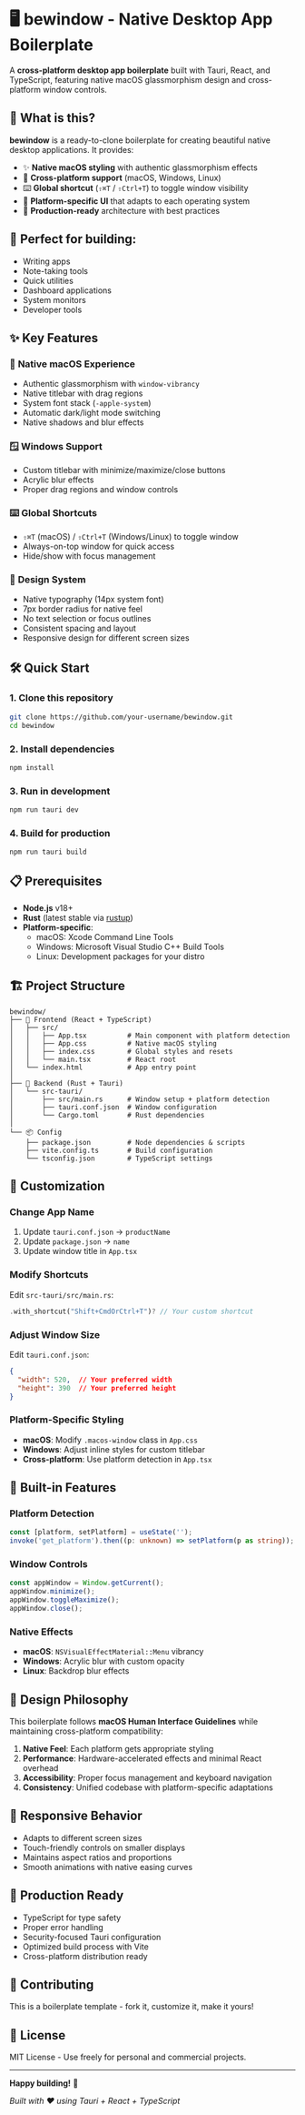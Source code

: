 # 🖥️ bewindow - Native Desktop App Boilerplate

A **cross-platform desktop app boilerplate** built with Tauri, React, and TypeScript, featuring native macOS glassmorphism design and cross-platform window controls.

## 🚀 What is this?

**bewindow** is a ready-to-clone boilerplate for creating beautiful native desktop applications. It provides:

- ✨ **Native macOS styling** with authentic glassmorphism effects
- 🔄 **Cross-platform support** (macOS, Windows, Linux)
- ⌨️ **Global shortcut** (`⇧⌘T` / `⇧Ctrl+T`) to toggle window visibility
- 🎨 **Platform-specific UI** that adapts to each operating system
- 🚀 **Production-ready** architecture with best practices

## 🎯 Perfect for building:

- Writing apps
- Note-taking tools
- Quick utilities
- Dashboard applications
- System monitors
- Developer tools

## ✨ Key Features

### 🍎 **Native macOS Experience**
- Authentic glassmorphism with `window-vibrancy`
- Native titlebar with drag regions
- System font stack (`-apple-system`)
- Automatic dark/light mode switching
- Native shadows and blur effects

### 🪟 **Windows Support**
- Custom titlebar with minimize/maximize/close buttons
- Acrylic blur effects
- Proper drag regions and window controls

### ⌨️ **Global Shortcuts**
- `⇧⌘T` (macOS) / `⇧Ctrl+T` (Windows/Linux) to toggle window
- Always-on-top window for quick access
- Hide/show with focus management

### 🎨 **Design System**
- Native typography (14px system font)
- 7px border radius for native feel
- No text selection or focus outlines
- Consistent spacing and layout
- Responsive design for different screen sizes

## 🛠️ Quick Start

### 1. Clone this repository
```bash
git clone https://github.com/your-username/bewindow.git
cd bewindow
```

### 2. Install dependencies
```bash
npm install
```

### 3. Run in development
```bash
npm run tauri dev
```

### 4. Build for production
```bash
npm run tauri build
```

## 📋 Prerequisites

- **Node.js** v18+
- **Rust** (latest stable via [rustup](https://rustup.rs/))
- **Platform-specific**:
  - macOS: Xcode Command Line Tools
  - Windows: Microsoft Visual Studio C++ Build Tools
  - Linux: Development packages for your distro

## 🏗️ Project Structure

```
bewindow/
├── 🎯 Frontend (React + TypeScript)
│   ├── src/
│   │   ├── App.tsx          # Main component with platform detection
│   │   ├── App.css          # Native macOS styling
│   │   ├── index.css        # Global styles and resets
│   │   └── main.tsx         # React root
│   └── index.html           # App entry point
│
├── 🦀 Backend (Rust + Tauri)
│   └── src-tauri/
│       ├── src/main.rs      # Window setup + platform detection
│       ├── tauri.conf.json  # Window configuration
│       └── Cargo.toml       # Rust dependencies
│
└── 📦 Config
    ├── package.json         # Node dependencies & scripts
    ├── vite.config.ts       # Build configuration
    └── tsconfig.json        # TypeScript settings
```

## 🎨 Customization

### Change App Name
1. Update `tauri.conf.json` → `productName`
2. Update `package.json` → `name`
3. Update window title in `App.tsx`

### Modify Shortcuts
Edit `src-tauri/src/main.rs`:
```rust
.with_shortcut("Shift+CmdOrCtrl+T")? // Your custom shortcut
```

### Adjust Window Size
Edit `tauri.conf.json`:
```json
{
  "width": 520,  // Your preferred width
  "height": 390  // Your preferred height
}
```

### Platform-Specific Styling
- **macOS**: Modify `.macos-window` class in `App.css`
- **Windows**: Adjust inline styles for custom titlebar
- **Cross-platform**: Use platform detection in `App.tsx`

## 🔧 Built-in Features

### Platform Detection
```typescript
const [platform, setPlatform] = useState('');
invoke('get_platform').then((p: unknown) => setPlatform(p as string));
```

### Window Controls
```typescript
const appWindow = Window.getCurrent();
appWindow.minimize();
appWindow.toggleMaximize();
appWindow.close();
```

### Native Effects
- **macOS**: `NSVisualEffectMaterial::Menu` vibrancy
- **Windows**: Acrylic blur with custom opacity
- **Linux**: Backdrop blur effects

## 🎯 Design Philosophy

This boilerplate follows **macOS Human Interface Guidelines** while maintaining cross-platform compatibility:

1. **Native Feel**: Each platform gets appropriate styling
2. **Performance**: Hardware-accelerated effects and minimal React overhead
3. **Accessibility**: Proper focus management and keyboard navigation
4. **Consistency**: Unified codebase with platform-specific adaptations

## 📱 Responsive Behavior

- Adapts to different screen sizes
- Touch-friendly controls on smaller displays
- Maintains aspect ratios and proportions
- Smooth animations with native easing curves

## 🚀 Production Ready

- TypeScript for type safety
- Proper error handling
- Security-focused Tauri configuration
- Optimized build process with Vite
- Cross-platform distribution ready

## 🤝 Contributing

This is a boilerplate template - fork it, customize it, make it yours!

## 📄 License

MIT License - Use freely for personal and commercial projects.

---

**Happy building!** 🚀

*Built with ❤️ using Tauri + React + TypeScript*
